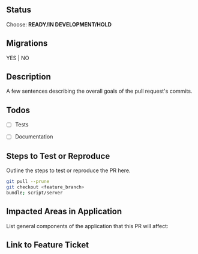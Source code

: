 ## Status

Choose:
**READY/IN DEVELOPMENT/HOLD**

## Migrations
YES | NO

## Description
A few sentences describing the overall goals of the pull request's commits.


## Todos
- [ ] Tests
- [ ] Documentation


## Steps to Test or Reproduce
Outline the steps to test or reproduce the PR here.

```sh
git pull --prune
git checkout <feature_branch>
bundle; script/server
```

## Impacted Areas in Application
List general components of the application that this PR will affect:

## Link to Feature Ticket
